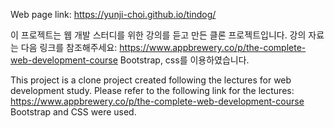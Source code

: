 Web page link:
https://yunji-choi.github.io/tindog/


이 프로젝트는 웹 개발 스터디를 위한 강의를 듣고 만든 클론 프로젝트입니다. 강의 자료는 다음 링크를 참조해주세요: https://www.appbrewery.co/p/the-complete-web-development-course
Bootstrap, css를 이용하였습니다.

This project is a clone project created following the lectures for web development study. Please refer to the following link for the lectures: https://www.appbrewery.co/p/the-complete-web-development-course
Bootstrap and CSS were used.
